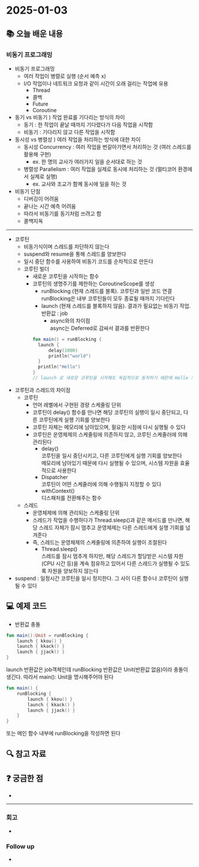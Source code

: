 # 2025-01-03

## 📚 오늘 배운 내용
### 비동기 프로그래밍
- 비동기 프로그래밍
  - 여러 작업이 병렬로 실행 (순서 예측 x)
  - I/O 작업이나 네트워크 요청과 같이 시간이 오래 걸리는 작업에 유용
    - Thread
    - 콜백
    - Future
    - Coroutine
- 동기 vs 비동기 ) 작업 완료를 기다리는 방식의 차이
  - 동기 : 한 작업이 끝날 때까지 기다렸다가 다음 작업을 시작함
  - 비동기 : 기다리지 않고 다른 작업을 시작함
- 동시성 vs 병렬성 ) 여러 작업을 처리하는 방식에 대한 차이
  - 동시성 Concurrency : 여러 작업을 번갈아가면서 처리하는 것 (여러 스레드를 활용해 구현)
    - ex. 한 명의 교사가 여러가지 일을 순서대로 하는 것
  - 병렬성 Parallelism : 여러 작업을 실제로 동시에 처리하는 것 (멀티코어 환경에서 실제로 실행)
    - ex. 교사와 조교가 함께 동시에 일을 하는 것
- 비동기 단점
  - 디버깅이 어려움 
  - 끝나는 시간 예측 어려움
  - 따라서 비동기를 동기처럼 쓰려고 함
  - 콜백지옥
---
- 코루틴
  - 비동기식이며 스레드를 차단하지 않는다
  - suspend와 resume을 통해 스레드를 양보한다
  - 일시 중단 함수를 사용하여 비동기 코드를 순차적으로 만든다
  - 코루틴 빌더
    - 새로운 코루틴을 시작하는 함수 
    - 코루틴의 생명주기를 제한하는 CoroutineScope를 생성
      - runBlocking (현재 스레드를 블록). 코루틴과 일반 코드 연결   
        runBlocking은 내부 코루틴들이 모두 종료될 때까지 기다린다
      - launch (현재 스레드를 블록하지 않음). 결과가 필요없는 비동기 작업. 반환값 : job
        - async와의 차이점   
        async는 Deferred로 감싸서 결과를 반환한다
      ```kotlin
      fun main() = runBlocking {
        launch {
            delay(1000)
            println("world")
        }
        println("Hello")
      }
      // launch 로 새로운 코루틴을 시작해도 독립적으로 동작하기 때문에 Hello 가 먼저 출력된다
      ```
- 코루틴과 스레드의 차이점
  - 코루틴
    - 언어 레벨에서 구현된 경량 스케줄링 단위
    - 코루틴이 delay() 함수를 만나면 해당 코루틴의 실행이 일시 중단되고, 다른 코루틴에게 실행 기회를 양보한다
    - 코루틴 자체는 메모리에 남아있으며, 필요한 시점에 다시 실행될 수 있다
    - 코루틴은 운영체제의 스케줄링에 의존하지 않고, 코루틴 스케줄러에 의해 관리된다
      - delay()   
        코루틴을 일시 중단시키고, 다른 코루틴에게 실행 기회를 양보한다   
        메모리에 남아있기 때문에 다시 실행될 수 있으며, 시스템 자원을 효율적으로 사용한다
      - Dispatcher   
      코루틴이 어떤 스케줄러에 의해 수행될지 지정할 수 있다
      - withContext()   
      디스패처를 전환해주는 함수
  - 스레드
    - 운영체제에 의해 관리되는 스케줄링 단위
    - 스레드가 작업을 수행하다가 Thread.sleep()과 같은 메서드를 만나면, 해당 스레드 자체가 잠시 멈추고 운영체제는 다른 스레드에게 실행 기회를 넘겨준다
    - 즉, 스레드는 운영체제의 스케줄링에 의존하여 실행이 조절된다
      - Thread.sleep()   
        스레드를 잠시 멈추게 하지만, 해당 스레드가 할당받은 시스템 자원(CPU 시간 등)을 계속 점유하고 있어서 다른 스레드가 실행될 수 있도록 자원을 양보하지 않는다
- suspend : 일정시간 코루틴을 일시 정지한다. 그 사이 다른 함수나 코루틴이 실행될 수 있다

## 💻 예제 코드
<!-- 실습한 코드나 예제를 추가 -->
- 반환값 충돌
```kotlin
fun main():Unit = runBlocking {
    launch { kkou() }
    launch { kkack() }
    launch { jjack() }
}
```
launch 반환값은 job객체인데 runBlocking 반환값은 Unit(반환값 없음)이라 충돌이 생긴다. 따라서 main(): Unit을 명시해주어야 된다   
```kotlin
fun main() {
    runBlocking {
        launch { kkou() }
        launch { kkack() }
        launch { jjack() }
    }
}
```
또는 메인 함수 내부에 runBlocking을 작성하면 된다

## 🔍 참고 자료

## ❓ 궁금한 점

- 

---

### 회고

- 

### Follow up

- 